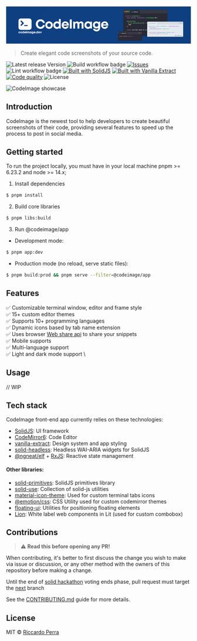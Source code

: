 ![CodeImage logo](banner.png)

> Create elegant code screenshots of your source code.

![Latest release Version](https://img.shields.io/badge/dynamic/json?color=success&label=Version&query=version&url=https%3A%2F%2Fraw.githubusercontent.com%2Friccardoperra%2Fcodeimage%2Fmain%2Fpackage.json)
![Build workflow badge](https://img.shields.io/github/workflow/status/riccardoperra/codeimage/Build)
[![Issues](https://img.shields.io/github/issues/riccardoperra/codeimage)](https://github.com/riccardoperra/codeimage/issues)
![Lint workflow badge](https://img.shields.io/github/workflow/status/riccardoperra/codeimage/Lint?label=lint)
[![Built with SolidJS](https://img.shields.io/badge/Built%20with-SolidJS-blue)](https://github.com/solidjs/solid)
[![Built with Vanilla Extract](https://img.shields.io/badge/Built%20with-Vanilla%20Extract-ff69b4)](https://github.com/seek-oss/vanilla-extract)
[![Code quality](https://img.shields.io/lgtm/grade/javascript/github/riccardoperra/codeimage)](https://lgtm.com/projects/g/riccardoperra/codeimage/alerts/?mode=list)
![License](https://img.shields.io/github/license/riccardoperra/codeimage)

![CodeImage showcase](https://i.imgur.com/9mrRo7n.gif)

## Introduction

CodeImage is the newest tool to help developers to create beautiful screenshots of their code, providing several
features to speed up the process to post in social media.

## Getting started

To run the project locally, you must have in your local machine pnpm >= 6.23.2 and node >= 14.x;

1. Install dependencies

```bash
$ pnpm install
```

2. Build core libraries

```bash
$ pnpm libs:build
```

3. Run @codeimage/app

- Development mode:
```bash
$ pnpm app:dev
```

- Production mode (no reload, serve static files):
```bash
$ pnpm build:prod && pnpm serve --filter=@codeimage/app
```

## Features

✅ Customizable terminal window, editor and frame style \
✅ 15+ custom editor themes \
✅ Supports 10+ programming languages \
✅ Dynamic icons based by tab name extension \
✅ Uses browser [Web share api](https://developer.mozilla.org/en-US/docs/Web/API/Navigator/share) to share your snippets \
✅ Mobile supports \
✅ Multi-language support \
✅ Light and dark mode support \

## Usage

// WIP

## Tech stack

CodeImage front-end app currently relies on these technologies:

- [SolidJS](https://github.com/solidjs/solid): UI framework
- [CodeMirror6](https://codemirror.net/6/): Code Editor
- [vanilla-extract](https://github.com/seek-oss/vanilla-extract): Design system and app styling
- [solid-headless](https://github.com/LXSMNSYC/solid-headless): Headless WAI-ARIA widgets for SolidJS
- [@ngneat/elf](https://github.com/ngneat/elf) + [RxJS](https://github.com/ReactiveX/rxjs): Reactive state management

#### Other libraries:

- [solid-primitives](https://github.com/solidjs-community/solid-primitives): SolidJS primitives library
- [solid-use](https://github.com/LXSMNSYC/solid-use): Collection of solid-js utilities
- [material-icon-theme](https://github.com/PKief/vscode-material-icon-theme): Used for custom terminal tabs icons
- [@emotion/css](https://github.com/emotion-js/emotion/tree/main/packages/css): CSS Utility used for custom codemirror themes
- [floating-ui](https://github.com/floating-ui/floating-ui/): Utilities for positioning floating elements
- [Lion](https://github.com/ing-bank/lion): White label web components in Lit (used for custom combobox)

## Contributions

> :warning: **Read this before opening any PR!**

When contributing, it's better to first discuss the change you wish to make via issue or discussion, or any other method with the owners of this repository before making a change.

Until the end of [solid hackathon](https://hack.solidjs.com/) voting ends phase, pull request must target the [next](https://github.com/riccardoperra/codeimage/tree/next) branch

See the [CONTRIBUTING.md](/CONTRIBUTING.md) guide for more details.

## License

MIT © [Riccardo Perra](https://github.com/riccardoperra)
